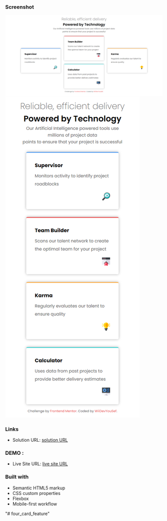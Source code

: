 
### Screenshot

![](./public/images/desktop-screenshot.png)
![](./public/images/mobile-screenshot.png)


### Links

- Solution URL: [solution URL](https://www.frontendmentor.io/solutions/flex-ESX_WmDoE5)



### DEMO : 


- Live Site URL: [live site URL ](https://wiidevyousef.github.io/four_card_feature/)



### Built with

- Semantic HTML5 markup
- CSS custom properties
- Flexbox
- Mobile-first workflow






"# four_card_feature" 
